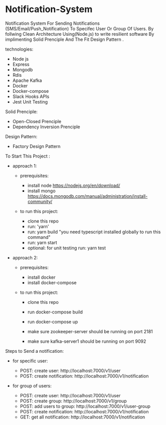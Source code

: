 # Notification-System
Notification System For Sending Notifications (SMS/Email/Push_Notification) To Specifec User Or Group Of Users.
By follwing Clean Architecture Using(Node.js) to write resilient software By implimenting Solid Prenciple And The Fit Design Pattern .

technologies:
  - Node js
  - Express
  - Mongodb
  - Rdis
  - Apache Kafka
  - Docker
  - Docker-compose
  - Slack Hooks APIs
  - Jest Unit Testing

Solid Prenciple:
  - Open-Closed Prenciple
  - Dependency Inversion Prenciple

Design Pattern:
- Factory Design Pattern

To Start This Project :
  - approach 1:
    - prerequisites:
      - install node     https://nodejs.org/en/download/
      - install mongo    https://docs.mongodb.com/manual/administration/install-community/
      
    - to run this project:
      - clone this repo
      - run: 'yarn'
      - run: yarn build  "you need typescript installed globally to run this command"
      - run: yarn start
      - optional: for unit testing run: yarn test

  - approach 2:
    - prerequisites:
      - install docker     
      - install docker-compose    
    
    - to run this project:
      - clone this repo
      - run docker-compose build
      - run docker-compose up
      
      - make sure zookeeper-server should be running on port 2181
      - make sure kafka-server1 should be running on port 9092

Steps to Send a notification:
  - for specific user:
    - POST: create user: http://localhost:7000/v1/user
    - POST: create notification: http://localhost:7000/v1/notification
  
  - for group of users:
    - POST: create user: http://localhost:7000/v1/user
    - POST: create group: http://localhost:7000/v1/group
    - POST: add users to group: http://localhost:7000/v1/user-group
    - POST: create notification: http://localhost:7000/v1/notification
    - GET: get all notification: http://localhost:7000/v1/notification

